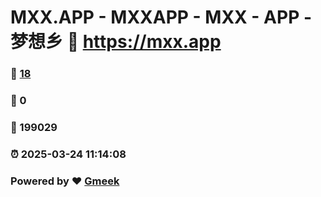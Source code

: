 # MXX.APP - MXXAPP - MXX - APP -  梦想乡 :link: https://mxx.app 
### :page_facing_up: [18](https://mxx.app/tag.html) 
### :speech_balloon: 0 
### :hibiscus: 199029 
### :alarm_clock: 2025-03-24 11:14:08 
### Powered by :heart: [Gmeek](https://github.com/Meekdai/Gmeek)

